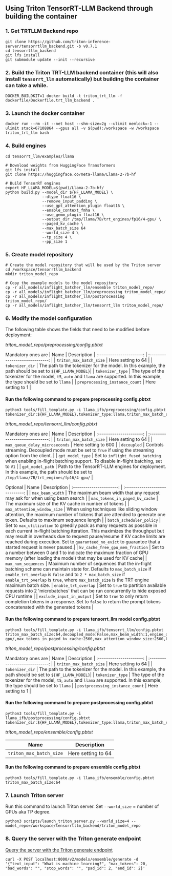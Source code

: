 ## Using Triton TensorRT-LLM Backend through building the container

### 1. Get TRTLLM Backend repo
```
git clone https://github.com/triton-inference-server/tensorrtllm_backend.git -b v0.7.1
cd tensorrtllm_backend
git lfs install
git submodule update --init --recursive
```

### 2. Build the Triton TRT-LLM backend container (this will also install `tensorrt_llm` automatically) but building the container can take a while.

```
DOCKER_BUILDKIT=1 docker build -t triton_trt_llm -f dockerfile/Dockerfile.trt_llm_backend .
```

### 3. Launch the docker container
```
docker run --rm -it --net host --shm-size=2g --ulimit memlock=-1 --ulimit stack=67108864 --gpus all -v $(pwd):/workspace -w /workspace  triton_trt_llm bash
```

### 4. Build engines
```
cd tensorrt_llm/examples/llama

# Download weights from HuggingFace Transformers
git lfs install
git clone https://huggingface.co/meta-llama/Llama-2-7b-hf

# Build TensorRT engines
export HF_LLAMA_MODEL=$(pwd)/Llama-2-7b-hf/
python build.py --model_dir ${HF_LLAMA_MODEL} \
                --dtype float16 \
                --remove_input_padding \
                --use_gpt_attention_plugin float16 \
                --enable_context_fmha \
                --use_gemm_plugin float16 \
                --output_dir /tmp/llama/7B/trt_engines/fp16/4-gpu/ \
                --paged_kv_cache \
                --max_batch_size 64
                --world_size 4 \
                --tp_size 4 \
                --pp_size 1
```

### 5. Create model repository
```
# Create the model repository that will be used by the Triton server
cd /workspace/tensorrtllm_backend
mkdir triton_model_repo

# Copy the example models to the model repository
cp -r all_models/inflight_batcher_llm/ensemble triton_model_repo/
cp -r all_models/inflight_batcher_llm/preprocessing triton_model_repo/
cp -r all_models/inflight_batcher_llm/postprocessing triton_model_repo/
cp -r all_models/inflight_batcher_llm/tensorrt_llm triton_model_repo/
```

### 6. Modify the model configuration
The following table shows the fields that need to be modified before deployment:

*triton_model_repo/preprocessing/config.pbtxt*

Mandatory ones are
| Name | Description
| :----------------------: | :-----------------------------: |
| `triton_max_batch_size` | Here setting to 64 |
| `tokenizer_dir` | The path to the tokenizer for the model. In this example, the path should be set to `${HF_LLAMA_MODEL}`|
| `tokenizer_type` | The type of the tokenizer for the model, `t5`, `auto` and `llama` are supported. In this example, the type should be set to `llama` |
| `preprocessing_instance_count` | Here setting to 1 |

#### Run the following command to prepare preprocessing config.pbtxt
```
python3 tools/fill_template.py -i llama_ifb/preprocessing/config.pbtxt tokenizer_dir:${HF_LLAMA_MODEL},tokenizer_type:llama,triton_max_batch_size:64,preprocessing_instance_count:1
```


*triton_model_repo/tensorrt_llm/config.pbtxt*

Mandatory ones are
| Name | Description
| :----------------------: | :-----------------------------: |
| `triton_max_batch_size` | Here setting to 64 |
| `max_queue_delay_microseconds` | Here setting to 600 |
| `decoupled` | Controls streaming. Decoupled mode must be set to `True` if using the streaming option from the client. |
| `gpt_model_type` | Set to `inflight_fused_batching` when enabling in-flight batching support. To disable in-flight batching, set to `V1` |
| `gpt_model_path` | Path to the TensorRT-LLM engines for deployment. In this example, the path should be set to `/tmp/llama/7B/trt_engines/fp16/4-gpu/` |

Optional
| Name | Description
| :----------------------: | :-----------------------------: |
| `max_beam_width` | The maximum beam width that any request may ask for when using beam search |
| `max_tokens_in_paged_kv_cache` | The maximum size of the KV cache in number of tokens |
| `max_attention_window_size` | When using techniques like sliding window attention, the maximum number of tokens that are attended to generate one token. Defaults to maximum sequence length |
| `batch_scheduler_policy` | Set to `max_utilization` to greedily pack as many requests as possible in each current in-flight batching iteration. This maximizes the throughput but may result in overheads due to request pause/resume if KV cache limits are reached during execution. Set to `guaranteed_no_evict` to guarantee that a started request is never paused.|
| `kv_cache_free_gpu_mem_fraction` | Set to a number between 0 and 1 to indicate the maximum fraction of GPU memory (after loading the model) that may be used for KV cache|
| `max_num_sequences` | Maximum number of sequences that the in-flight batching scheme can maintain state for. Defaults to `max_batch_size` if `enable_trt_overlap` is `false` and to `2 * max_batch_size` if `enable_trt_overlap` is `true`, where `max_batch_size` is the TRT engine maximum batch size.
| `enable_trt_overlap` | Set to `true` to partition available requests into 2 'microbatches' that can be run concurrently to hide exposed CPU runtime |
| `exclude_input_in_output` | Set to `true` to only return completion tokens in a response. Set to `false` to return the prompt tokens concatenated with the generated tokens  |

#### Run the following command to prepare tensorrt_llm model config.pbtxt

```
python3 tools/fill_template.py -i llama_ifb/tensorrt_llm/config.pbtxt triton_max_batch_size:64,decoupled_mode:False,max_beam_width:1,engine_dir:/tmp/llama/7B/trt_engines/fp16/4-gpu/,max_tokens_in_paged_kv_cache:2560,max_attention_window_size:2560,kv_cache_free_gpu_mem_fraction:0.5,exclude_input_in_output:True,enable_kv_cache_reuse:False,batching_strategy:inflight_batching,max_queue_delay_microseconds:600
```

*triton_model_repo/postprocessing/config.pbtxt*

Mandatory ones are
| Name | Description
| :----------------------: | :-----------------------------: |
| `triton_max_batch_size` | Here setting to 64 |
| `tokenizer_dir` | The path to the tokenizer for the model. In this example, the path should be set to `${HF_LLAMA_MODEL}`|
| `tokenizer_type` | The type of the tokenizer for the model, `t5`, `auto` and `llama` are supported. In this example, the type should be set to `llama` |
| `postprocessing_instance_count` | Here setting to 1 |

#### Run the following command to prepare postprocessing config.pbtxt
```
python3 tools/fill_template.py -i llama_ifb/postprocessing/config.pbtxt tokenizer_dir:${HF_LLAMA_MODEL},tokenizer_type:llama,triton_max_batch_size:64,postprocessing_instance_count:1
```

*triton_model_repo/ensemble/config.pbtxt*

| Name | Description
| :----------------------: | :-----------------------------: |
| `triton_max_batch_size` | Here setting to 64 |

#### Run the following command to prepare ensemble config.pbtxt
```
python3 tools/fill_template.py -i llama_ifb/ensemble/config.pbtxt triton_max_batch_size:64
```

### 7. Launch Triton server

Run this command to launch Triton server. Set `--world_size` = number of GPUs aka TP degree.

```
python3 scripts/launch_triton_server.py --world_size=4 --model_repo=/workspace/tensorrtllm_backend/triton_model_repo
```

### 8. Query the server with the Triton generate endpoint
[Query the server with the Triton generate endpoint](https://github.com/triton-inference-server/tensorrtllm_backend#query-the-server-with-the-triton-generate-endpoint)

```
curl -X POST localhost:8000/v2/models/ensemble/generate -d '{"text_input": "What is machine learning?", "max_tokens": 20, "bad_words": "", "stop_words": "", "pad_id": 2, "end_id": 2}'
```